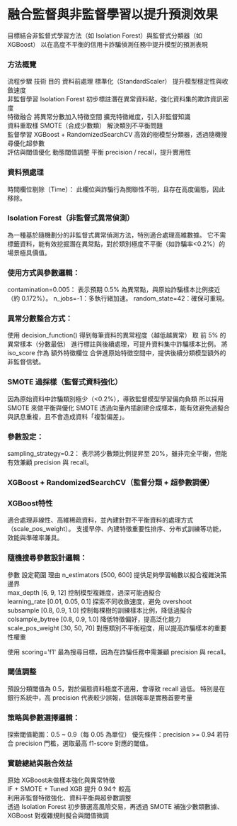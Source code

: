 # 融合監督與非監督學習以提升預測效果
目標結合非監督式學習方法（如 Isolation Forest）與監督式分類器（如 XGBoost）
以在高度不平衡的信用卡詐騙偵測任務中提升模型的預測表現
### 方法概覽
流程步驟	技術	目的
資料前處理	標準化（StandardScaler）	提升模型穩定性與收斂速度  
非監督學習	Isolation Forest	初步標註潛在異常資料點，強化資料集的欺詐資訊密度  
特徵融合	將異常分數加入特徵空間	擴充特徵維度，引入非監督知識  
資料重取樣	SMOTE（合成少數類）	解決類別不平衡問題  
監督學習	XGBoost + RandomizedSearchCV	高效的樹模型分類器，透過隨機搜尋優化超參數  
評估與閾值優化	動態閾值調整	平衡 precision / recall，提升實用性  
### 資料預處理
時間欄位剔除（Time）：
此欄位與詐騙行為關聯性不明，且存在高度偏態，因此移除。
### Isolation Forest（非監督式異常偵測）
為一種基於隨機劃分的非監督式異常偵測方法，特別適合處理高維數據。
它不需標籤資料，能有效挖掘潛在異常點，對於類別極度不平衡（如詐騙率<0.2%）的場景極具價值。
### 使用方式與參數邏輯：
contamination=0.005：
表示預期 0.5% 為異常點，與原始詐騙樣本比例接近（約 0.172%）。
n_jobs=-1：多執行緒加速。
random_state=42：確保可重現。
### 異常分數整合方式：
使用 decision_function() 得到每筆資料的異常程度（越低越異常）
取 前 5% 的異常樣本（分數最低） 進行標註與後續處理，可提升資料集中詐騙樣本比例。
將 iso_score 作為 額外特徵欄位 合併進原始特徵空間中，提供後續分類模型額外的非監督信號。
### SMOTE 過採樣（監督式資料強化）
因為原始資料中詐騙類別極少（<0.2%），導致監督模型學習偏向負類
所以採用 SMOTE 來做平衡與優化
SMOTE 透過向量內插創建合成樣本，能有效避免過擬合與訊息重複，且不會造成資料「複製偏差」。
### 參數設定：
sampling_strategy=0.2：
表示將少數類比例提昇至 20%，雖非完全平衡，但能有效兼顧 precision 與 recall。
### XGBoost + RandomizedSearchCV（監督分類 + 超參數調優）
### XGBoost特性
適合處理非線性、高維稀疏資料，並內建針對不平衡資料的處理方式（scale_pos_weight）。
支援早停、內建特徵重要性排序、分布式訓練等功能，效能與準確率兼具。
### 隨機搜尋參數設計邏輯：
參數	設定範圍	理由
n_estimators	[500, 600]	提供足夠學習輪數以擬合複雜決策邊界  
max_depth	[6, 9, 12]	控制模型複雜度，過深可能過擬合  
learning_rate	[0.01, 0.05, 0.1]	探索不同收斂速度，避免 overshoot  
subsample	[0.8, 0.9, 1.0]	控制每棵樹的訓練樣本比例，降低過擬合  
colsample_bytree	[0.8, 0.9, 1.0]	降低特徵偏好，提高泛化能力  
scale_pos_weight	[30, 50, 70]	對應類別不平衡程度，用以提高詐騙樣本的重要性權重  

使用 scoring='f1' 最為搜尋目標，因為在詐騙任務中需兼顧 precision 與 recall。  

### 閾值調整
預設分類閾值為 0.5，對於偏態資料極度不適用，會導致 recall 過低。
特別是在銀行系統中，高 precision 代表較少誤報，低誤報率是實務首要考量
### 策略與參數選擇邏輯：
探索閾值範圍：0.5 ~ 0.9（每 0.05 為單位）
優先條件：precision >= 0.94
若符合 precision 門檻，選取最高 f1-score 對應的閾值。

### 實驗總結與融合效益
原始 XGBoost未做樣本強化與異常特徵  
IF + SMOTE + Tuned XGB	提升	0.94↑	較高	  
利用非監督特徵強化、資料平衡與超參數調整  
透過 Isolation Forest 初步篩選高風險交易，再透過 SMOTE 補強少數類數據、XGBoost 對複雜規則擬合與閾值微調    


